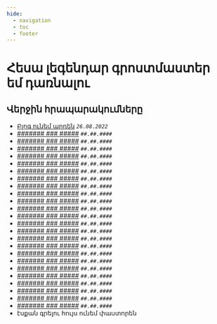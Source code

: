 ```yaml
---
hide:
  - navigation
  - toc
  - footer
---
```


# Հեսա լեգենդար գրոստմաստեր եմ դառնալու 

## Վերջին հրապարակումները

* [Բլոգ ունեմ արդեն](Հրապարակումներ/001.md) _`26.08.2022`_
* [####### ### #####](#) _`##.##.####`_
* [####### ### #####](#) _`##.##.####`_
* [####### ### #####](#) _`##.##.####`_
* [####### ### #####](#) _`##.##.####`_
* [####### ### #####](#) _`##.##.####`_
* [####### ### #####](#) _`##.##.####`_
* [####### ### #####](#) _`##.##.####`_
* [####### ### #####](#) _`##.##.####`_
* [####### ### #####](#) _`##.##.####`_
* [####### ### #####](#) _`##.##.####`_
* [####### ### #####](#) _`##.##.####`_
* [####### ### #####](#) _`##.##.####`_
* [####### ### #####](#) _`##.##.####`_
* [####### ### #####](#) _`##.##.####`_
* [####### ### #####](#) _`##.##.####`_
* [####### ### #####](#) _`##.##.####`_
* [####### ### #####](#) _`##.##.####`_
* [####### ### #####](#) _`##.##.####`_
* [####### ### #####](#) _`##.##.####`_
* [####### ### #####](#) _`##.##.####`_
* [####### ### #####](#) _`##.##.####`_
* [####### ### #####](#) _`##.##.####`_
* [####### ### #####](#) _`##.##.####`_
* [####### ### #####](#) _`##.##.####`_
* էսքան գրելու հույս ունեմ փաստորեն
